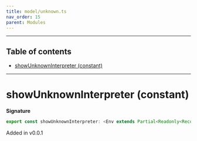 ```yaml
---
title: model/unknown.ts
nav_order: 15
parent: Modules
---
```


---

<h2 class="text-delta">Table of contents</h2>

- [showUnknownInterpreter (constant)](#showunknowninterpreter-constant)

---

# showUnknownInterpreter (constant)

**Signature**

```ts
export const showUnknownInterpreter: <Env extends Partial<Readonly<Record<"ShowURI", any>>>>() => ModelAlgebraUnknown<"ShowURI", Env> = ...
```

Added in v0.0.1
